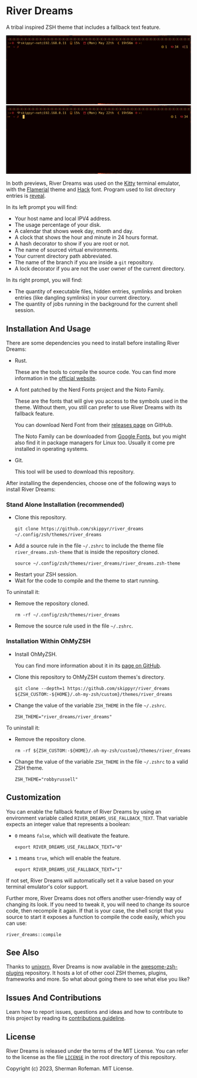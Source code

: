 <h1>River Dreams</h1>
	<p>A tribal inspired ZSH theme that includes a fallback text feature.</p>
	<img src="./images/preview.gif"/>
	<img src="./images/preview_fallback.gif"/>
	<p>In both previews, River Dreams was used on the <a href="https://github.com/kovidgoyal/kitty">Kitty</a> terminal emulator, with the <a href="https://github.com/skippyr/flamerial">Flamerial</a> theme and <a href="https://github.com/source-foundry/Hack">Hack</a> font. Program used to list directory entries is <a href="https://github.com/skippyr/reveal">reveal</a>.</p>
	<p>In its left prompt you will find:</p>
	<ul>
		<li>Your host name and local IPV4 address.</li>
		<li>The usage percentage of your disk.</li>
		<li>A calendar that shows week day, month and day.</li>
		<li>A clock that shows the hour and minute in 24 hours format.</li>
		<li>A hash decorator to show if you are root or not.</li>
		<li>The name of sourced virtual environments.</li>
		<li>Your current directory path abbreviated.</li>
		<li>The name of the branch if you are inside a <code>git</code> repository.</li>
		<li>A lock decorator if you are not the user owner of the current directory.</li>
	</ul>
	<p>In its right prompt, you will find:</p>
	<ul>
		<li>The quantity of executable files, hidden entries, symlinks and broken entries (like dangling symlinks) in your current directory.</li>
		<li>The quantity of jobs running in the background for the current shell session.</li>
	</ul>
	<h2>Installation And Usage</h2>
		<p>There are some dependencies you need to install before installing River Dreams:</p>
		<ul>
			<li>Rust.</li>
				<p>These are the tools to compile the source code. You can find more information in the <a href="https://www.rust-lang.org/">official website</a>.</p>
			<li>A font patched by the Nerd Fonts project and the Noto Family.</li>
				<p>These are the fonts that will give you access to the symbols used in the theme. Without them, you still can prefer to use River Dreams with its fallback feature.</p>
				<p>You can download Nerd Font from their <a href="https://github.com/ryanoasis/nerd-fonts/releases">releases page</a> on GitHub.</p>
				<p>The Noto Family can be downloaded from <a href="https://fonts.google.com/noto">Google Fonts</a>, but you might also find it in package managers for Linux too. Usually it come pre installed in operating systems.</p>
			<li>Git.</li>
				<p>This tool will be used to download this repository.</p>
		</ul>
		<p>After installing the dependencies, choose one of the following ways to install River Dreams:</p>
		<h3>Stand Alone Installation (recommended)</h3>
			<ul>
				<li>Clone this repository.</li>
					<pre><code>git clone https://github.com/skippyr/river_dreams ~/.config/zsh/themes/river_dreams</code></pre>
				<li>Add a source rule in the file <code>~/.zshrc</code> to include the theme file <code>river_dreams.zsh-theme</code> that is inside the repository cloned.</li>
					<pre><code>source ~/.config/zsh/themes/river_dreams/river_dreams.zsh-theme</code></pre>
				<li>Restart your ZSH session.</li>
				<li>Wait for the code to compile and the theme to start running.</li>
			</ul>
			To uninstall it:
			<ul>
				<li>Remove the repository cloned.</li>
					<pre><code>rm -rf ~/.config/zsh/themes/river_dreams</code></pre>
				<li>Remove the source rule used in the file <code>~/.zshrc</code>.</li>
			</ul>
		<h3>Installation Within OhMyZSH</h3>
			<ul>
				<li>Install OhMyZSH.</li>
					<p>You can find more information about it in its <a href="https://github.com/ohmyzsh/ohmyzsh">page on GitHub</a>.</p>
				<li>Clone this repository to OhMyZSH custom themes's directory.</li>
					<pre><code>git clone --depth=1 https://github.com/skippyr/river_dreams ${ZSH_CUSTOM:-${HOME}/.oh-my-zsh/custom}/themes/river_dreams</code></pre>
				<li>Change the value of the variable <code>ZSH_THEME</code> in the file <code>~/.zshrc</code>.</li>
					<pre><code>ZSH_THEME="river_dreams/river_dreams"</code></pre>
			</ul>
			To uninstall it:
			<ul>
				<li>Remove the repository clone.</li>
					<pre><code>rm -rf ${ZSH_CUSTOM:-${HOME}/.oh-my-zsh/custom}/themes/river_dreams</code></pre>
				<li>Change the value of the variable <code>ZSH_THEME</code> in the file <code>~/.zshrc</code> to a valid ZSH theme.</li>
					<pre><code>ZSH_THEME="robbyrussell"</code></pre>
			</ul>
	<h2>Customization</h2>
		<p>You can enable the fallback feature of River Dreams by using an environment variable called <code>RIVER_DREAMS_USE_FALLBACK_TEXT</code>. That variable expects an integer value that represents a boolean:</p>
		<ul>
			<li><code>0</code> means <code>false</code>, which will deativate the feature.</li>
			<pre><code>export RIVER_DREAMS_USE_FALLBACK_TEXT="0"</code></pre>
			<li><code>1</code> means <code>true</code>, which will enable the feature.</li>
			<pre><code>export RIVER_DREAMS_USE_FALLBACK_TEXT="1"</code></pre>
		</ul>
		<p>If not set, River Dreams will automatically set it a value based on your terminal emulator's color support.</p>
		<p>Further more, River Dreams does not offers another user-friendly way of changing its look. If you need to tweak it, you will need to change its source code, then recompile it again. If that is your case, the shell script that you source to start it exposes a function to compile the code easily, which you can use:</p>
		<pre><code>river_dreams::compile</code></pre>
	<h2>See Also</h2>
			<p>Thanks to <a href="https://github.com/unixorn">unixorn</a>, River Dreams is now available in the <a href="https://github.com/unixorn/awesome-zsh-plugins">awesome-zsh-plugins</a> repository. It hosts a lot of other cool ZSH themes, plugins, frameworks and more. So what about going there to see what else you like?</p>
		<h2>Issues And Contributions</h2>
			<p>Learn how to report issues, questions and ideas and how to contribute to this project by reading its <a href="https://skippyr.github.io/materials/pages/contributions_guideline.html">contributions guideline</a>.</p>
		<h2>License</h2>
			<p>River Dreams is released under the terms of the MIT License. You can refer to the license as the file <code><a href="https://github.com/skippyr/river_dreams/blob/main/LICENSE">LICENSE</a></code> in the root directory of this repository.</p>
			<p>Copyright (c) 2023, Sherman Rofeman. MIT License.</p>

